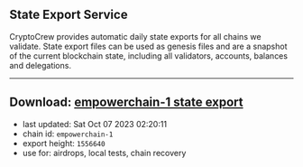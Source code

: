 ## State Export Service
CryptoCrew provides automatic daily state exports for all chains we validate. State export files can be used as genesis files and are a snapshot of the current blockchain state, including all validators, accounts, balances and delegations.

---
**Download: [empowerchain-1 state export](https://dl.ccvalidators.com/SERVICE/empowerchain/empowerchain-1_export_1556640.json)**
---

- last updated: Sat Oct 07 2023 02:20:11
- chain id: `empowerchain-1`
- export height: `1556640`
- use for: airdrops, local tests, chain recovery
